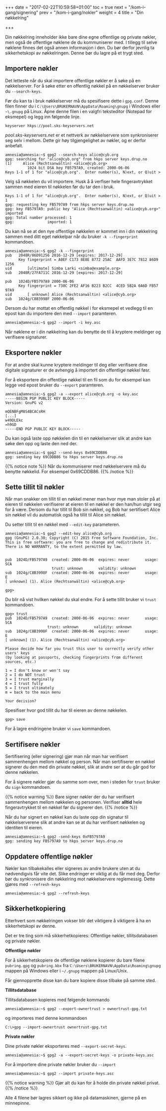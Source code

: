 +++
date = "2017-02-22T10:59:58+01:00"
toc = true
next = "/kom-i-gang/signering"
prev = "/kom-i-gang/nokler"
weight = 4
title = "Din nøkkelring"

+++

Din nøkkelring inneholder ikke bare dine egne offentlige og private nøkler,
men også de offentlige nøklene de du kommuniserer med. I tillegg til selve
nøklene finnes det også annen informasjon i den. Du bør derfor jevnlig ta
sikkerhetskopi av nøkkelringen. Denne bør du lagre på et trygt sted.

Importere nøkler
----------------

Det letteste når du skal importere offentlige nøkler er å søke på en nøkkelserver.
For å søke etter en offentlig nøkkel på en nøkkelserver bruker du `--search-keys`.

Før du kan ta i bruk nøkkelserver må du spesifisere dette i `gpg.conf`. Denne
filen finner du i `C:\Users\BRUKERNAVN\AppData\Roaming\gnupg` i Windows eller
`~\.gnupg` på Linux. Åpne denne filen i en valgfri teksteditor
(Notepad for eksmepel) og legg inn følgende linje.

    keyserver hkps://pool.sks-keyservers.net

*pool.sks-keyservers.net* er et nettverk av nøkkelservere som synkroniserer seg
selv i mellom. Dette gir høy tilgjengelighet av nøkler, og er derfor anbefalt.


    amnesia@amnesia:~$ gpg2 --search-keys alice@cyb.org
    gpg: searching for "alice@cyb.org" from hkps server keys.drup.no
    (1)     Alice (Rechtsanwältin) <alice@cyb.org>
              1024 bit DSA key FB5797A9, created: 2000-06-06
    Keys 1-1 of 1 for "alice@cyb.org".  Enter number(s), N)ext, or Q)uit >

Velg så nøkkelen du vil importere. Husk å å verfiser hele fingeravtrykket sammen
med eieren til nøkkelen før du tar den i bruk.


    Keys 1-1 of 1 for "alice@cyb.org".  Enter number(s), N)ext, or Q)uit > 1
    gpg: requesting key FB5797A9 from hkps server keys.drup.no
    gpg: key FB5797A9: public key "Alice (Rechtsanwältin) <alice@cyb.org>" imported
    gpg: Total number processed: 1
    gpg:               imported: 1

Du kan nå se at den nye offentlige nøkkelen er kommet inn i din nøkkelring
sammen med ditt eget nøkkelpar når du bruker  `-k --fingerprint` kommandoen.


    amnesia@amnesia:~$ gpg2 -k --fingerprint
    pub   2048R/86D91256 2016-12-29 [expires: 2017-12-29]
          Key fingerprint = A0EF C173 8E8E 8772 25AC  AAFD 3E7C 7812 86D9 1256
    uid       [ultimate] Simba Larki <simba@example.org>
    sub   2048R/27FA711C 2016-12-29 [expires: 2017-12-29]

    pub   1024D/FB5797A9 2000-06-06
          Key fingerprint = 738C 2FE2 AF16 B223 B2CC  4CED 5B2A 0A6D FB57 97A9
    uid       [ unknown] Alice (Rechtsanwältin) <alice@cyb.org>
    sub   1024g/C8B3998F 2000-06-06


Dersom du har mottat en offentlig nøkkel i for eksmepel et vedlegg til en epost
kan du importere den med `--import` paramteren.


    amnesia@amnesia:~$ gpg2 --import -i key.asc

Når nøklene er i din nøkkelring kan du benytte de til å kryptere meldinger og
verifisere signaturer.

Eksportere nøkler
-----------------

For at andre skal kunne kryptere meldinger til deg eller verifisere dine digitale
signaturer er de avhengig å importert din offentlige nøkkel føsr.

For å eksportere din offentlige nøkkel til en fil som du for eksempel kan legge
ved epost bruker du `--export` paramteren.


    amnesia@amnesia:~$ gpg2 -a --export alice@cyb.org -o key.asc
    -----BEGIN PGP PUBLIC KEY BLOCK-----
    Version: GnuPG v2

    mQENBFgM8S4BCACsRH
    [...]
    w49DLEkc
    =h9GD
    -----END PGP PUBLIC KEY BLOCK-----

Du kan også laste opp nøkkelen din til en nøkkelserver slik at andre kan søke
den opp og laste den ned der.


    amnesia@amnesia:~$ gpg2 --send-keys 0x69CDDB86
    gpg: sending key 69CDDB86 to hkps server keys.drup.no

{{% notice note %}}
Når du kommuniserer med nøkkelservere må du benytte nøkkelid. For eksempel 0x69CDDB86.
{{% /notice %}}

Sette tillit til nøkler
-----------------------
Når man snakker om tillit til en nøkkel mener man hvor mye man stoler på at
eieren til nøkkelen verifiserer at eieren til en nøkkel er den han/hun utgir
seg for å være. Dersom du har tillit til Bob sin nøkkel, og Bob har sertifisert
Alice sin nøkkel vil du automatisk også ha tillit til Alice sin nøkkel.

Du setter tillit til en nøkkel med `--edit-key` parameteren.


    amnesia@amnesia:~$ gpg2 --edit-key alice@cyb.org
    gpg (GnuPG) 2.0.30; Copyright (C) 2015 Free Software Foundation, Inc.
    This is free software: you are free to change and redistribute it.
    There is NO WARRANTY, to the extent permitted by law.


    pub  1024D/FB5797A9  created: 2000-06-06  expires: never       usage: SCA
                         trust: unknown       validity: unknown
    sub  1024g/C8B3998F  created: 2000-06-06  expires: never       usage: E
    [ unknown] (1). Alice (Rechtsanwältin) <alice@cyb.org>

    gpg>

Du blir nå vist hvilken nøkkel du skal endre. For å sette tillit bruker vi
`trust` kommandoen.

    gpg> trust
    pub  1024D/FB5797A9  created: 2000-06-06  expires: never       usage: SCA
                       trust: unknown       validity: unknown
    sub  1024g/C8B3998F  created: 2000-06-06  expires: never       usage: E
    [ unknown] (1). Alice (Rechtsanwältin) <alice@cyb.org>

    Please decide how far you trust this user to correctly verify other users' keys
    (by looking at passports, checking fingerprints from different sources, etc.)

    1 = I don't know or won't say
    2 = I do NOT trust
    3 = I trust marginally
    4 = I trust fully
    5 = I trust ultimately
    m = back to the main menu

    Your decision?

Spesifiser hvor god tillit du har til eieren av denne nøkkelen.


    gpg> save

For å lagre endringene bruker vi `save` kommandoen.

Sertifisere nøkler
------------------

Sertifisering (eller signering) gjør man når man har verifisert sammenhengen
mellom nøkkel og person. Når man sertifiserer en nøkkel signerer du den med din
private nøkkel, slik at andre ser at du går god for denne nøkkelen.

For å signere nøkler gjør du samme som over, men i steden for `trust` bruker
du `sign` kommandoen.

{{% notice warning %}}
 Bare signer nøkler der du har verifisert sammenhengen mellom nøkkelen og personen. Verifiser **alltid** hele fingeravtrykket til en nøkkel før du signerer den.
{{% /notice %}}

Når du har signert en nøkkel kan du laste opp din signatur til nøkkelserverene
slik at andre kan se at du har verifisert nøkkelen og identiten til eieren.

    amnesia@amnesia:~$ gpg2 -send-keys 0xFB5797A9
    gpg: sending key FB5797A9 to hkps server keys.drup.no


Oppdatere offentlige nøkler
---------------------------

Nøkler kan tilbakekalles eller signeres av andre brukere uten at du nødvendigvis
får vite det. Slike endringer er viktig at du får med deg. Derfor bør du synkronisere
din nøkkelring mot nøkkelservere reglemessig. Dette gjøres med `--refresh-keys`

    amnesia@amnesia:~$ gpg2 --refresh-keys

Sikkerhetkopiering
------------------

Etterhvert som nøkkelringen vokser blir det viktigere å viktigere å ha en
sikkerhetskopi av denne.

Det er tre ting som må sikkerhetkopieres: Offentlige nøkler, tillitsdatabasen og
private nøkler.

**Offentlige nøkler**

For å sikkerhetskopiere de offentlige nøklene kopierer du bare filene
`pubring.gpg` og `pubring.kbx` fra  `C:\Users\BRUKERNAVN\AppData\Roaming\gnupg`
mappen på Windows eller i `~/.gnupg` mappen på Linux/Unix.

Får gjennopprette disse kan du bare kopiere disse tilbake på samme sted.

**Tillitsdatabase**

Tillitsdatabasen kopieres med følgende kommando

    amnesia@amnesia:~$ gpg2 --export-ownertrust > ownertrust-gpg.txt

og importeres med denne kommandoen

    C:\>gpg --import-ownertrust ownertrust-gpg.txt

**Private nøkler**

Dine private nøkler eksporteres med `--export-secret-keys`.

    amnesia@amnesia:~$ gpg2 -a --export-secret-keys -o private-keys.asc

For å importere dine private nøkler bruker du `--import`


    amnesia@amnesia:~$ gpg2 --import private-keys.asc

{{% notice warning %}}
Gjør alt du kan for å holde din private nøkkel privat.
{{% /notice %}}

Alle 4 filene bør lagres sikkert og ikke på datamaskinen, gjerne på en minnepinne.
